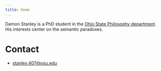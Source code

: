 ```yaml
---
title: Home
...
```


Damon Stanley is a PhD student in the [Ohio State Philosophy department](https://philosophy.osu.edu/). His interests center on the semantic paradoxes.

# Contact

* [stanley.407@osu.edu](mailto:stanley.407@osu.edu)